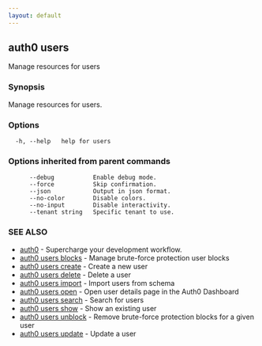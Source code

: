 ```yaml
---
layout: default
---
```

## auth0 users

Manage resources for users

### Synopsis

Manage resources for users.

### Options

```
  -h, --help   help for users
```

### Options inherited from parent commands

```
      --debug           Enable debug mode.
      --force           Skip confirmation.
      --json            Output in json format.
      --no-color        Disable colors.
      --no-input        Disable interactivity.
      --tenant string   Specific tenant to use.
```

### SEE ALSO

* [auth0](/auth0-cli/)	 - Supercharge your development workflow.
* [auth0 users blocks](auth0_users_blocks.md)	 - Manage brute-force protection user blocks
* [auth0 users create](auth0_users_create.md)	 - Create a new user
* [auth0 users delete](auth0_users_delete.md)	 - Delete a user
* [auth0 users import](auth0_users_import.md)	 - Import users from schema
* [auth0 users open](auth0_users_open.md)	 - Open user details page in the Auth0 Dashboard
* [auth0 users search](auth0_users_search.md)	 - Search for users
* [auth0 users show](auth0_users_show.md)	 - Show an existing user
* [auth0 users unblock](auth0_users_unblock.md)	 - Remove brute-force protection blocks for a given user
* [auth0 users update](auth0_users_update.md)	 - Update a user

